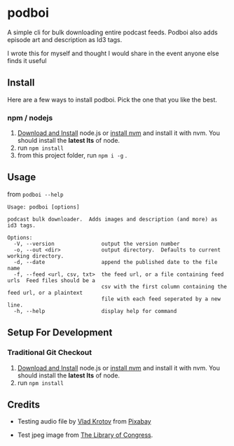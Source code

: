 # podboi

A simple cli for bulk downloading entire podcast feeds.  Podboi also adds episode art and description as Id3 tags.

I wrote this for myself and thought I would share in the event anyone else finds it useful

## Install

Here are a few ways to install podboi.  Pick the one that you like the best.

### npm / nodejs

1. [Download and Install](https://nodejs.org/) node.js or [install nvm](https://github.com/nvm-sh/nvm?tab=readme-ov-file#installing-and-updating) and install it with nvm.  You should install the **latest lts** of node.
2. run `npm install`
3. from this project folder, run `npm i -g` .

## Usage

from `podboi --help`

```
Usage: podboi [options]

podcast bulk downloader.  Adds images and description (and more) as id3 tags.

Options:
  -V, --version               output the version number
  -o, --out <dir>             output directory.  Defaults to current working directory.
  -d, --date                  append the published date to the file name
  -f, --feed <url, csv, txt>  the feed url, or a file containing feed urls  Feed files should be a
                              csv with the first column containing the feed url, or a plaintext
                              file with each feed seperated by a new line.
  -h, --help                  display help for command
```


## Setup For Development

### Traditional Git Checkout

1. [Download and Install](https://nodejs.org/) node.js or [install nvm](https://github.com/nvm-sh/nvm?tab=readme-ov-file#installing-and-updating) and install it with nvm.  You should install the **latest lts** of node.
2. run `npm install`

## Credits

- Testing audio file by <a href="https://pixabay.com/users/moodmode-33139253/?utm_source=link-attribution&utm_medium=referral&utm_campaign=music&utm_content=201745">Vlad Krotov</a> from <a href="https://pixabay.com/music//?utm_source=link-attribution&utm_medium=referral&utm_campaign=music&utm_content=201745">Pixabay</a>

- Test jpeg image from [The Library of Congress](https://www.loc.gov/resource/ds.04028/).